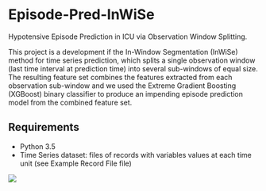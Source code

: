 # Episode-Pred-InWiSe
Hypotensive Episode Prediction in ICU via Observation Window Splitting.

This project is a development if the In-Window Segmentation (InWiSe) method for time series prediction, which splits a single observation window (last time interval at prediction time) into several sub-windows of equal size. The resulting feature set combines the features extracted from each observation sub-window and we used the Extreme Gradient Boosting (XGBoost) binary classifier to produce an impending episode prediction model from the combined feature set.

## Requirements
* Python 3.5
* Time Series dataset: files of records with variables values at each time unit (see Example Record File file)

![](https://github.com/eladtsur/EpisodePrediction-InWiSe-py/blob/master/CMS_Creative_164657191_Kingfisher.jpg)
